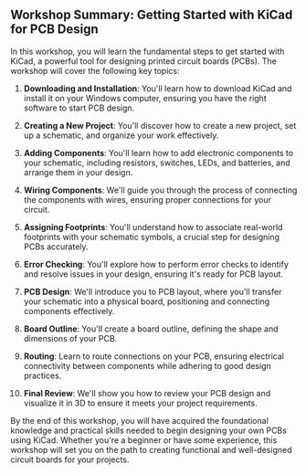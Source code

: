 ## Workshop Summary: Getting Started with KiCad for PCB Design

In this workshop, you will learn the fundamental steps to get started with KiCad, a powerful tool for designing printed circuit boards (PCBs). The workshop will cover the following key topics:

1. **Downloading and Installation**: You'll learn how to download KiCad and install it on your Windows computer, ensuring you have the right software to start PCB design.

2. **Creating a New Project**: You'll discover how to create a new project, set up a schematic, and organize your work effectively.

3. **Adding Components**: You'll learn how to add electronic components to your schematic, including resistors, switches, LEDs, and batteries, and arrange them in your design.

4. **Wiring Components**: We'll guide you through the process of connecting the components with wires, ensuring proper connections for your circuit.

5. **Assigning Footprints**: You'll understand how to associate real-world footprints with your schematic symbols, a crucial step for designing PCBs accurately.

6. **Error Checking**: You'll explore how to perform error checks to identify and resolve issues in your design, ensuring it's ready for PCB layout.

7. **PCB Design**: We'll introduce you to PCB layout, where you'll transfer your schematic into a physical board, positioning and connecting components effectively.

8. **Board Outline**: You'll create a board outline, defining the shape and dimensions of your PCB.

9. **Routing**: Learn to route connections on your PCB, ensuring electrical connectivity between components while adhering to good design practices.

10. **Final Review**: We'll show you how to review your PCB design and visualize it in 3D to ensure it meets your project requirements.

By the end of this workshop, you will have acquired the foundational knowledge and practical skills needed to begin designing your own PCBs using KiCad. Whether you're a beginner or have some experience, this workshop will set you on the path to creating functional and well-designed circuit boards for your projects.
